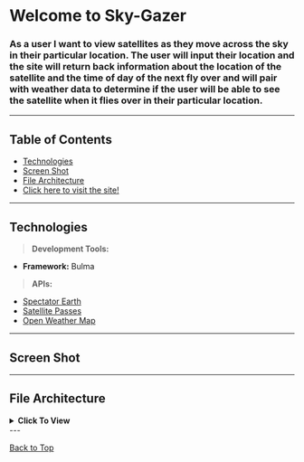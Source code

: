 # Welcome to Sky-Gazer

### As a user I want to view satellites as they move across the sky in their particular location. The user will input their location and the site will return back information about the location of the satellite and the time of day of the next fly over and will pair with weather data to determine if the user will be able to see the satellite when it flies over in their particular location.
---

## Table of Contents
 * [Technologies](#technologies)
 * [Screen Shot](#screen-shot) 
 * [File Architecture](#file-architecture)
 * [Click here to visit the site!]()
---

## Technologies 
><b>Development Tools:</b>
 * <b>Framework:</b> Bulma

><b>APIs:</b>
 * [Spectator Earth](https://spectator.earth/)
 * [Satellite Passes](https://satellites.fly.dev/)
 * [Open Weather Map](https://openweathermap.org/api)
---

## Screen Shot
---

## File Architecture
<details><summary><b>Click To View</b></summary>

</details>
---

[Back to Top](#welcome-to-sky-gazer)
